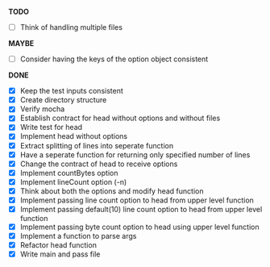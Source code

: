 **TODO**
- [ ] Think of handling multiple files

**MAYBE**
- [ ] Consider having the keys of the option object consistent

**DONE**

- [x] Keep the test inputs consistent
- [x] Create directory structure
- [x] Verify mocha
- [x] Establish contract for head without options and without files
- [x] Write test for head
- [x] Implement head without options
- [x] Extract splitting of lines into seperate function
- [x] Have a seperate function for returning only specified number of lines 
- [x] Change the contract of head to receive options
- [x] Implement countBytes option
- [x] Implement lineCount option (-n)
- [x] Think about both the options and modify head function
- [x] Implement passing line count option to head from upper level function
- [x] Implement passing default(10) line count option to head from upper level function
- [x] Implement passing byte count option to head using upper level function
- [x] Implement a function to parse args
- [x] Refactor head function
- [x] Write main and pass file
